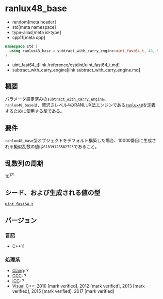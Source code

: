 # ranlux48_base
* random[meta header]
* std[meta namespace]
* type-alias[meta id-type]
* cpp11[meta cpp]

```cpp
namespace std {
  using ranlux48_base = subtract_with_carry_engine<uint_fast64_t, 48, 5, 12>;
}
```
* uint_fast64_t[link /reference/cstdint/uint_fast64_t.md]
* subtract_with_carry_engine[link subtract_with_carry_engine.md]

## 概要
パラメータ設定済みの[`subtract_with_carry_engine`](subtract_with_carry_engine.md)。  
`ranlux48_base`は、贅沢さレベル4のRANLUX法エンジンである[`ranlux48`](ranlux48.md)を定義するために使用する型である。  
  
## 要件
`ranlux48_base`型オブジェクトをデフォルト構築した場合、10000番目に生成される擬似乱数の値は`61839128582725`であること。


## 乱数列の周期
10<sup>171</sup>


## シード、および生成される値の型
[`uint_fast64_t`](/reference/cstdint/uint_fast64_t.md)


## バージョン
### 言語
- C++11

### 処理系
- [Clang](/implementation.md#clang): ?
- [GCC](/implementation.md#gcc): ?
- [ICC](/implementation.md#icc): ?
- [Visual C++](/implementation.md#visual_cpp): 2010 [mark verified], 2012 [mark verified], 2013 [mark verified], 2015 [mark verified], 2017 [mark verified]
